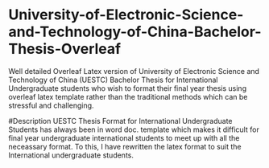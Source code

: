 # University-of-Electronic-Science-and-Technology-of-China-Bachelor-Thesis-Overleaf
Well detailed Overleaf Latex version of University of Electronic Science and Technology of China (UESTC) Bachelor Thesis for International Undergraduate students who wish to format their final year thesis using overleaf latex template rather than the traditional methods which can be stressful and challenging.

#Description
UESTC Thesis Format for International Undergraduate Students has always been in word doc. template which makes it difficult for final year undergraduate international students to meet up with all the neceassary format. To this, I have rewritten the latex format to suit the International undergraduate students. 

